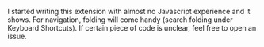 I started writing this extension with almost no Javascript experience and it shows. For navigation, folding will come handy (search folding under Keyboard Shortcuts).
If certain piece of code is unclear, feel free to open an issue.
